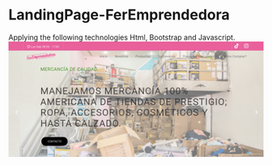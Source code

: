 # LandingPage-FerEmprendedora
Applying the following technologies Html, Bootstrap and Javascript.
![Page](https://github.com/gustavogravagna/LandingPage-FerEmprendedora/blob/main/thumb.png)
